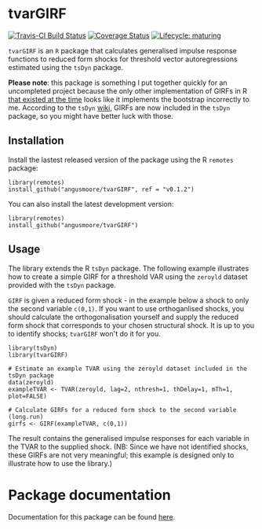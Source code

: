 # tvarGIRF

<!-- badges: start -->

[![Travis-CI Build Status](https://travis-ci.org/angusmoore/tvarGIRF.svg?branch=master)](https://travis-ci.org/angusmoore/tvarGIRF)
[![Coverage Status](https://coveralls.io/repos/github/angusmoore/tvarGIRF/badge.svg?branch=master)](https://coveralls.io/github/angusmoore/tvarGIRF?branch=master)
[![Lifecycle:
maturing](https://img.shields.io/badge/lifecycle-experimental-orange.svg)](https://www.tidyverse.org/lifecycle/#experimental)
<!-- badges: end -->

`tvarGIRF` is an `R` package that calculates generalised impulse response functions to reduced form shocks for threshold vector autoregressions estimated using the `tsDyn` package.

**Please note**: this package is something I put together quickly for an uncompleted project because the only other implementation of GIRFs in R [that existed at the time](http://groups.google.com/group/tsdyn/t/5c517a94a3a3ab0c) looks like it implements the bootstrap incorrectly to me. According to the `tsDyn` [wiki](https://github.com/MatthieuStigler/tsDyn/wiki/FAQ#1-are-generalized-impulse-functions-girf-available-in-tsdyn), GIRFs are now included in the `tsDyn` package, so you might have better luck with those.

## Installation

Install the lastest released version of the package using the R `remotes` package:
```
library(remotes)
install_github("angusmoore/tvarGIRF", ref = "v0.1.2")
```

You can also install the latest development version:
```
library(remotes)
install_github("angusmoore/tvarGIRF")
```

## Usage
The library extends the R `tsDyn` package. The following example illustrates how to create a simple GIRF for a threshold VAR using the `zeroyld` dataset provided with the `tsDyn` package.

`GIRF` is given a reduced form shock - in the example below a shock to only the second variable `c(0,1)`. If you want to use orthoganlised shocks, you should calculate the orthogonalisation yourself and supply the reduced form shock that corresponds to your chosen structural shock. It is up to you to identify shocks; `tvarGIRF` won't do it for you.

```
library(tsDyn)
library(tvarGIRF)

# Estimate an example TVAR using the zeroyld dataset included in the tsDyn package
data(zeroyld)
exampleTVAR <- TVAR(zeroyld, lag=2, nthresh=1, thDelay=1, mTh=1, plot=FALSE)

# Calculate GIRFs for a reduced form shock to the second variable (long.run)
girfs <- GIRF(exampleTVAR, c(0,1))
```

The result contains the generalised impulse responses for each variable in the TVAR to the supplied shock. (NB: Since we have not identified shocks, these GIRFs are not very meaningful; this example is designed only to illustrate how to use the library.)

# Package documentation

Documentation for this package can be found [here](https://angusmoore.github.io/tvarGIRF/).
